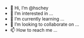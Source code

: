 - 👋 Hi, I’m @hschey
- 👀 I’m interested in ...
- 🌱 I’m currently learning ...
- 💞️ I’m looking to collaborate on ...
- 📫 How to reach me ...

<!---
hschey/hschey is a ✨ special ✨ repository because its `README.md` (this file) appears on your GitHub profile.
You can click the Preview link to take a look at your changes.
--->
